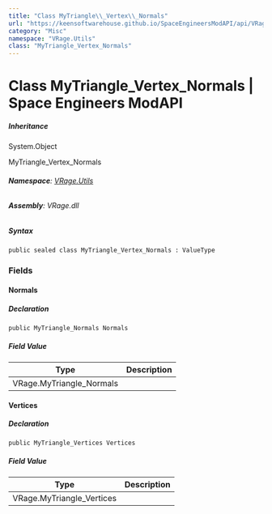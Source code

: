 ```yaml
---
title: "Class MyTriangle\\_Vertex\\_Normals"
url: "https://keensoftwarehouse.github.io/SpaceEngineersModAPI/api/VRage.Utils.MyTriangle_Vertex_Normals.html"
category: "Misc"
namespace: "VRage.Utils"
class: "MyTriangle_Vertex_Normals"
---
```


# Class MyTriangle\_Vertex\_Normals | Space Engineers ModAPI

##### Inheritance

System.Object

MyTriangle\_Vertex\_Normals

###### **Namespace**: [VRage.Utils](https://keensoftwarehouse.github.io/SpaceEngineersModAPI/api/VRage.Utils.html)

###### **Assembly**: VRage.dll

##### Syntax

```
public sealed class MyTriangle_Vertex_Normals : ValueType
```

### Fields

#### Normals

##### Declaration

```
public MyTriangle_Normals Normals
```

##### Field Value

| Type | Description |
| --- | --- |
| VRage.MyTriangle\_Normals |     |

#### Vertices

##### Declaration

```
public MyTriangle_Vertices Vertices
```

##### Field Value

| Type | Description |
| --- | --- |
| VRage.MyTriangle\_Vertices |     |